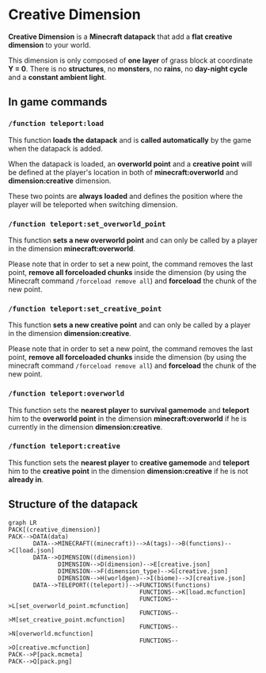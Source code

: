# Creative Dimension
**Creative Dimension** is a **Minecraft datapack** that add a **flat creative dimension** to your world.

This dimension is only composed of **one layer** of grass block at coordinate **Y = 0**. 
There is no **structures**, no **monsters**, no **rains**, no **day-night cycle** and a **constant ambient light**.


## In game commands
### `/function teleport:load`

This function **loads the datapack** and is **called automatically** by the game when the datapack is added.

When the datapack is loaded, an **overworld point** and a **creative point** will be defined at the player's location in both of **minecraft:overworld** and **dimension:creative** dimension.

These two points are **always loaded** and defines the position where the player will be teleported when switching dimension.


### `/function teleport:set_overworld_point`

This function **sets a new overworld point** and can only be called by a player in the dimension **minecraft:overworld**.

Please note that in order to set a new point, the command removes the last point, **remove all forceloaded chunks** inside the dimension (by using the Minecraft command `/forceload remove all`) and **forceload** the chunk of the new point.


### `/function teleport:set_creative_point`

This function **sets a new creative point** and can only be called by a player in the dimension **dimension:creative**.

Please note that in order to set a new point, the command removes the last point, **remove all forceloaded chunks** inside the dimension (by using the minecraft command `/forceload remove all`) and **forceload** the chunk of the new point.


### `/function teleport:overworld`

This function sets the **nearest player** to **survival gamemode** and **teleport** him to the **overworld point** in the dimension **minecraft:overworld** if he is currently in the dimension **dimension:creative**.


### `/function teleport:creative`

This function sets the **nearest player** to **creative gamemode** and **teleport** him to the **creative point** in the dimension **dimension:creative** if he is not **already in**.


## Structure of the datapack

```mermaid
graph LR
PACK[(creative_dimension)]
PACK-->DATA(data)
       DATA-->MINECRAFT((minecraft))-->A(tags)-->B(functions)-->C[load.json]
       DATA-->DIMENSION((dimension))
              DIMENSION-->D(dimension)-->E[creative.json]
              DIMENSION-->F(dimension_type)-->G[creative.json]
              DIMENSION-->H(worldgen)-->I(biome)-->J[creative.json]
       DATA-->TELEPORT((teleport))-->FUNCTIONS(functions)
                                     FUNCTIONS-->K[load.mcfunction]
                                     FUNCTIONS-->L[set_overworld_point.mcfunction]
                                     FUNCTIONS-->M[set_creative_point.mcfunction]
                                     FUNCTIONS-->N[overworld.mcfunction]
                                     FUNCTIONS-->O[creative.mcfunction]
PACK-->P[pack.mcmeta]
PACK-->Q[pack.png]
```
